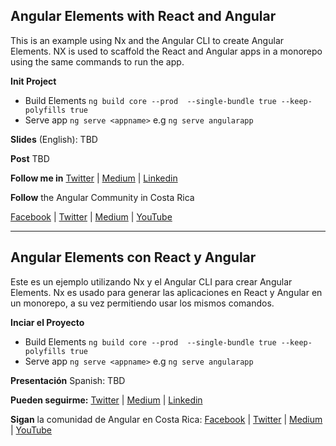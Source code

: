 ## Angular Elements with React and Angular

This is an example using Nx and the Angular CLI to create Angular Elements. NX is used to scaffold the React and Angular apps in a monorepo using the same commands to run the app. 

**Init Project**
* Build Elements `ng build core --prod  --single-bundle true --keep-polyfills true`
* Serve app `ng serve <appname>` e.g `ng serve angularapp`

**Slides** 
(English): TBD 

**Post**
TBD

**Follow me in** [Twitter](https://twitter.com/malvarezcr) | [Medium](https://medium.com/@mahcr) | [Linkedin](https://www.linkedin.com/in/mahcr/)

**Follow** the Angular Community in Costa Rica

[Facebook](https://www.facebook.com/angularcostarica/) | [Twitter](https://twitter.com/AngularCR) | [Medium](https://medium.com/angularcostarica) | [YouTube](https://www.youtube.com/channel/UC4vCnqA5s8IR2zCcSXp63_w)

---

## Angular Elements con React y Angular

Este es un ejemplo utilizando Nx y el Angular CLI para crear Angular Elements. Nx es usado para generar las aplicaciones en React y Angular en un monorepo, a su vez permitiendo usar los mismos comandos.

**Inciar el Proyecto**
* Build Elements `ng build core --prod  --single-bundle true --keep-polyfills true`
* Serve app `ng serve <appname>` e.g `ng serve angularapp`

**Presentación** 
Spanish: TBD 

**Pueden seguirme:** [Twitter](https://twitter.com/malvarezcr) | [Medium](https://medium.com/@mahcr) | [Linkedin](https://www.linkedin.com/in/mahcr/)

**Sigan** la comunidad de Angular en Costa Rica:
[Facebook](https://www.facebook.com/angularcostarica/) | [Twitter](https://twitter.com/AngularCR) | [Medium](https://medium.com/angularcostarica) | [YouTube](https://www.youtube.com/channel/UC4vCnqA5s8IR2zCcSXp63_w)
